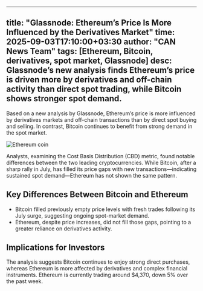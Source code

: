 
---
title: "Glassnode: Ethereum’s Price Is More Influenced by the Derivatives Market"
time: 2025-09-03T17:10:00+03:30
author: "CAN News Team"
tags: [Ethereum, Bitcoin, derivatives, spot market, Glassnode]
desc: Glassnode’s new analysis finds Ethereum’s price is driven more by derivatives and off-chain activity than direct spot trading, while Bitcoin shows stronger spot demand.
---

Based on a new analysis by Glassnode, Ethereum’s price is more influenced by derivatives markets and off-chain transactions than by direct spot buying and selling. In contrast, Bitcoin continues to benefit from strong demand in the spot market.

![Ethereum coin](https://cdn.arz.digital/p/a0ze5HRxxnHiHVeQQEUNzLIAHLETTkpYnNrak8oPN8U/rs%3Afit%3A1200/q%3A80/g%3Ace/czM6Ly9hZC1jbnQvbWFpbi8yMDI1LzA5L2ltYWdlXzIwMjUtMDktMDNfMTctMDgtNDQucG5n.jpg)

Analysts, examining the Cost Basis Distribution (CBD) metric, found notable differences between the two leading cryptocurrencies. While Bitcoin, after a sharp rally in July, has filled its price gaps with new transactions—indicating sustained spot demand—Ethereum has not shown the same pattern.

## Key Differences Between Bitcoin and Ethereum
- Bitcoin filled previously empty price levels with fresh trades following its July surge, suggesting ongoing spot-market demand.
- Ethereum, despite price increases, did not fill those gaps, pointing to a greater reliance on derivatives activity.

## Implications for Investors
The analysis suggests Bitcoin continues to enjoy strong direct purchases, whereas Ethereum is more affected by derivatives and complex financial instruments. Ethereum is currently trading around $4,370, down 5% over the past week.
